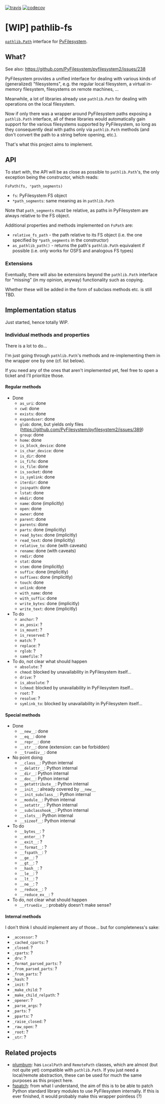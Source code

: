 [![travis](https://travis-ci.org/smheidrich/pathlib-fs.svg?branch=master)](https://travis-ci.org/smheidrich/pathlib-fs)
[![codecov](https://codecov.io/gh/smheidrich/pathlib-fs/branch/master/graph/badge.svg)](https://codecov.io/gh/smheidrich/pathlib-fs)

# [WIP] pathlib-fs

[``pathlib.Path``](https://docs.python.org/3/library/pathlib.html) interface
for [PyFilesystem](https://www.pyfilesystem.org/).

## What?

See also: https://github.com/PyFilesystem/pyfilesystem2/issues/238

PyFilesystem provides a unified interface for dealing with various kinds of
(generalized) "filesystems", e.g. the regular local filesystem, a virtual
in-memory filesystem, filesystems on remote machines, ...

Meanwhile, a lot of libraries already use ``pathlib.Path`` for dealing with
operations on the local filesystem.

Now if only there was a wrapper around PyFilesystem paths exposing a
``pathlib.Path`` interface, all of these libraries would automatically gain
support for the various filesystems supported by PyFilesystem, so long as they
consequently deal with paths only via ``pathlib.Path`` methods (and don't
convert the path to a string before opening, etc.).

That's what this project aims to implement.

## API

To start with, the API will be as close as possible to ``pathlib.Path``'s, the
only exception being the constructor, which reads:

```python
FsPath(fs, *path_segments)
```

- ``fs``: PyFilesystem FS object
- ``*path_segments``: same meaning as in ``pathlib.Path``

Note that ``path_segments`` *must* be relative, as paths in PyFilesystem are
always relative to the FS object.

Additional properties and methods implemented on ``FsPath`` are:

- `relative_fs_path` - the path relative to its FS object (i.e. the one
  specified by `*path_segments` in the constructor)
- `as_pathlib_path()` - returns the path's ``pathlib.Path`` equivalent if
  possible (i.e. only works for OSFS and analogous FS types)


### Extensions

Eventually, there will also be extensions beyond the ``pathlib.Path`` interface
for "missing" (in my opinion, anyway) functionality such as copying.

Whether these will be added in the form of subclass methods etc. is still TBD.

## Implementation status

Just started, hence totally WIP.

### Individual methods and properties

There is a lot to do...

I'm just going through ``pathlib.Path``'s methods and re-implementing them in
the wrapper one by one (cf. list below).

If you need any of the ones that aren't implemented yet, feel free to open a
ticket and I'll prioritize those.

#### Regular methods

- Done
    - ``as_uri``: done
    - ``cwd``: done
    - ``exists``: done
    - ``expanduser``: done
    - ``glob``: done, but yields only files
      (https://github.com/PyFilesystem/pyfilesystem2/issues/389)
    - ``group``: done
    - ``home``: done
    - ``is_block_device``: done
    - ``is_char_device``: done
    - ``is_dir``: done
    - ``is_fifo``: done
    - ``is_file``: done
    - ``is_socket``: done
    - ``is_symlink``: done
    - ``iterdir``: done
    - ``joinpath``: done
    - ``lstat``: done
    - ``mkdir``: done
    - ``name``: done (implicitly)
    - ``open``: done
    - ``owner``: done
    - ``parent``: done
    - ``parents``: done
    - ``parts``: done (implicitly)
    - ``read_bytes``: done (implicitly)
    - ``read_text``: done (implicitly)
    - ``relative_to``: done (with caveats)
    - ``rename``: done (with caveats)
    - ``rmdir``: done
    - ``stat``: done
    - ``stem``: done (implicitly)
    - ``suffix``: done (implicitly)
    - ``suffixes``: done (implicitly)
    - ``touch``: done
    - ``unlink``: done
    - ``with_name``: done
    - ``with_suffix``: done
    - ``write_bytes``: done (implicitly)
    - ``write_text``: done (implicitly)
- To do
    - ``anchor``: ?
    - ``as_posix``: ?
    - ``is_mount``: ?
    - ``is_reserved``: ?
    - ``match``: ?
    - ``replace``: ?
    - ``rglob``: ?
    - ``samefile``: ?
- To do, not clear what should happen
    - ``absolute``: ?
    - ``chmod``: blocked by unavailability in PyFilesystem itself...
    - ``drive``: ?
    - ``is_absolute``: ?
    - ``lchmod``: blocked by unavailability in PyFilesystem itself...
    - ``root``: ?
    - ``resolve``: ?
    - ``symlink_to``: blocked by unavailability in PyFilesystem itself...

#### Special methods

- Done
    - ``__new__``: done
    - ``__eq__``: done
    - ``__repr__``: done
    - ``__str__``: done (extension: can be forbidden)
    - ``__truediv__``: done
- No point doing
    - ``__class__``: Python internal
    - ``__delattr__``: Python internal
    - ``__dir__``: Python internal
    - ``__doc__``: Python internal
    - ``__getattribute__``: Python internal
    - ``__init__``: already covered by ``__new__``
    - ``__init_subclass__``: Python internal
    - ``__module__``: Python internal
    - ``__setattr__``: Python internal
    - ``__subclasshook__``: Python internal
    - ``__slots__``: Python internal
    - ``__sizeof__``: Python internal
- To do
    - ``__bytes__``: ?
    - ``__enter__``: ?
    - ``__exit__``: ?
    - ``__format__``: ?
    - ``__fspath__``: ?
    - ``__ge__``: ?
    - ``__gt__``: ?
    - ``__hash__``: ?
    - ``__le__``: ?
    - ``__lt__``: ?
    - ``__ne__``: ?
    - ``__reduce__``: ?
    - ``__reduce_ex__``: ?
- To do, not clear what should happen
    - ``__rtruediv__``: probably doesn't make sense?

#### Internal methods

I don't think I should implement any of those... but for completeness's sake:

- ``_accessor``: ?
- ``_cached_cparts``: ?
- ``_closed``: ?
- ``_cparts``: ?
- ``_drv``: ?
- ``_format_parsed_parts``: ?
- ``_from_parsed_parts``: ?
- ``_from_parts``: ?
- ``_hash``: ?
- ``_init``: ?
- ``_make_child``: ?
- ``_make_child_relpath``: ?
- ``_opener``: ?
- ``_parse_args``: ?
- ``_parts``: ?
- ``_pparts``: ?
- ``_raise_closed``: ?
- ``_raw_open``: ?
- ``_root``: ?
- ``_str``: ?


## Related projects

- [plumbum](https://plumbum.readthedocs.io/): has ``LocalPath`` and
  ``RemotePath`` classes, which are almost (but not quite yet) compatible with
  ``pathlib.Path``. If you just need a local/remote abstraction, these can be
  used for much the same purposes as this project here.
- [fspatch](https://github.com/PyFilesystem/fspatch): from what I understand,
  the aim of this is to be able to patch Python standard library modules to use
  PyFilesystem internally. If this is ever finished, it would probably make
  this wrapper pointless (?)
